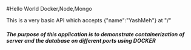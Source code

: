 #Hello World Docker,Node,Mongo

This is a very basic API which accepts {"name":"YashMeh"} at "/" 

##### The purpose of this application is to demonstrate containerization of server and the database on different ports using DOCKER